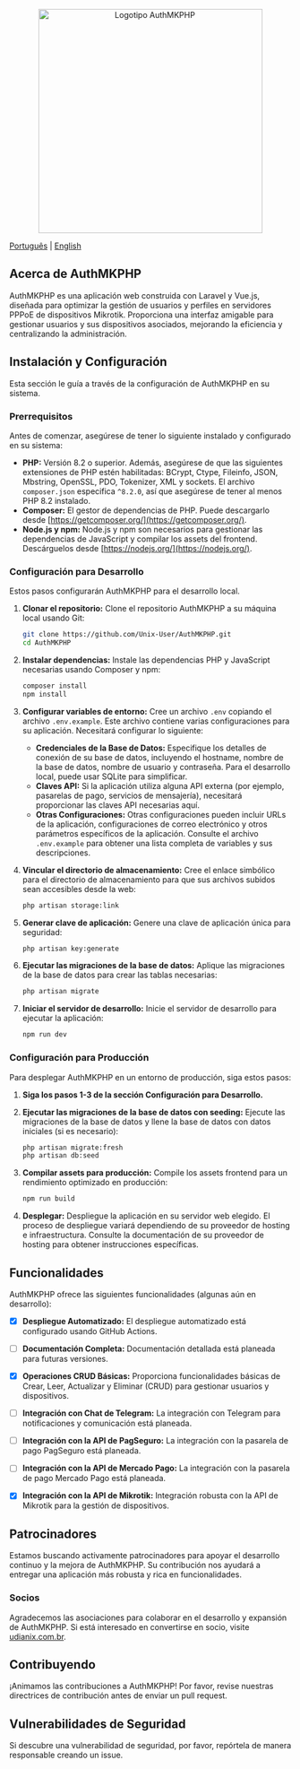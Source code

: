 <p align="center"><a href="https://github.com/Unix-User/AuthMKPHP" target="_blank"><img src="https://user-images.githubusercontent.com/38821945/192930836-6be0ee28-7206-4651-a18c-da7e8ab99a11.svg" width="400" alt="Logotipo AuthMKPHP"></a></p>

<p align="center">
  
  [Português](README-PT.md) | [English](README.md)
  
</p>

## Acerca de AuthMKPHP

AuthMKPHP es una aplicación web construida con Laravel y Vue.js, diseñada para optimizar la gestión de usuarios y perfiles en servidores PPPoE de dispositivos Mikrotik. Proporciona una interfaz amigable para gestionar usuarios y sus dispositivos asociados, mejorando la eficiencia y centralizando la administración.

## Instalación y Configuración

Esta sección le guía a través de la configuración de AuthMKPHP en su sistema.

### Prerrequisitos

Antes de comenzar, asegúrese de tener lo siguiente instalado y configurado en su sistema:

* **PHP:** Versión 8.2 o superior. Además, asegúrese de que las siguientes extensiones de PHP estén habilitadas: BCrypt, Ctype, Fileinfo, JSON, Mbstring, OpenSSL, PDO, Tokenizer, XML y sockets. El archivo `composer.json` especifica `^8.2.0`, así que asegúrese de tener al menos PHP 8.2 instalado.
* **Composer:** El gestor de dependencias de PHP. Puede descargarlo desde [https://getcomposer.org/](https://getcomposer.org/).
* **Node.js y npm:** Node.js y npm son necesarios para gestionar las dependencias de JavaScript y compilar los assets del frontend. Descárguelos desde [https://nodejs.org/](https://nodejs.org/).


### Configuración para Desarrollo

Estos pasos configurarán AuthMKPHP para el desarrollo local.

1. **Clonar el repositorio:** Clone el repositorio AuthMKPHP a su máquina local usando Git:
   ```bash
   git clone https://github.com/Unix-User/AuthMKPHP.git
   cd AuthMKPHP
   ```

2. **Instalar dependencias:** Instale las dependencias PHP y JavaScript necesarias usando Composer y npm:
   ```bash
   composer install
   npm install
   ```

3. **Configurar variables de entorno:** Cree un archivo `.env` copiando el archivo `.env.example`. Este archivo contiene varias configuraciones para su aplicación. Necesitará configurar lo siguiente:

    * **Credenciales de la Base de Datos:** Especifique los detalles de conexión de su base de datos, incluyendo el hostname, nombre de la base de datos, nombre de usuario y contraseña. Para el desarrollo local, puede usar SQLite para simplificar.
    * **Claves API:** Si la aplicación utiliza alguna API externa (por ejemplo, pasarelas de pago, servicios de mensajería), necesitará proporcionar las claves API necesarias aquí.
    * **Otras Configuraciones:** Otras configuraciones pueden incluir URLs de la aplicación, configuraciones de correo electrónico y otros parámetros específicos de la aplicación. Consulte el archivo `.env.example` para obtener una lista completa de variables y sus descripciones.

4. **Vincular el directorio de almacenamiento:** Cree el enlace simbólico para el directorio de almacenamiento para que sus archivos subidos sean accesibles desde la web:
   ```bash
   php artisan storage:link
   ```

5. **Generar clave de aplicación:** Genere una clave de aplicación única para seguridad:
   ```bash
   php artisan key:generate
   ```

6. **Ejecutar las migraciones de la base de datos:** Aplique las migraciones de la base de datos para crear las tablas necesarias:
   ```bash
   php artisan migrate
   ```

7. **Iniciar el servidor de desarrollo:** Inicie el servidor de desarrollo para ejecutar la aplicación:
   ```bash
   npm run dev
   ```

### Configuración para Producción

Para desplegar AuthMKPHP en un entorno de producción, siga estos pasos:

1. **Siga los pasos 1-3 de la sección Configuración para Desarrollo.**

2. **Ejecutar las migraciones de la base de datos con seeding:** Ejecute las migraciones de la base de datos y llene la base de datos con datos iniciales (si es necesario):
   ```bash
   php artisan migrate:fresh
   php artisan db:seed
   ```

3. **Compilar assets para producción:** Compile los assets frontend para un rendimiento optimizado en producción:
   ```bash
   npm run build
   ```

4. **Desplegar:** Despliegue la aplicación en su servidor web elegido. El proceso de despliegue variará dependiendo de su proveedor de hosting e infraestructura. Consulte la documentación de su proveedor de hosting para obtener instrucciones específicas.


## Funcionalidades

AuthMKPHP ofrece las siguientes funcionalidades (algunas aún en desarrollo):

- [x] **Despliegue Automatizado:** El despliegue automatizado está configurado usando GitHub Actions.
- [ ] **Documentación Completa:** Documentación detallada está planeada para futuras versiones.
- [x] **Operaciones CRUD Básicas:** Proporciona funcionalidades básicas de Crear, Leer, Actualizar y Eliminar (CRUD) para gestionar usuarios y dispositivos.
- [ ] **Integración con Chat de Telegram:** La integración con Telegram para notificaciones y comunicación está planeada.
- [ ] **Integración con la API de PagSeguro:** La integración con la pasarela de pago PagSeguro está planeada.
- [ ] **Integración con la API de Mercado Pago:** La integración con la pasarela de pago Mercado Pago está planeada.
- [x] **Integración con la API de Mikrotik:** Integración robusta con la API de Mikrotik para la gestión de dispositivos.


## Patrocinadores

Estamos buscando activamente patrocinadores para apoyar el desarrollo continuo y la mejora de AuthMKPHP. Su contribución nos ayudará a entregar una aplicación más robusta y rica en funcionalidades.

### Socios

Agradecemos las asociaciones para colaborar en el desarrollo y expansión de AuthMKPHP. Si está interesado en convertirse en socio, visite [udianix.com.br](udianix.com.br).


## Contribuyendo

¡Animamos las contribuciones a AuthMKPHP! Por favor, revise nuestras directrices de contribución antes de enviar un pull request.


## Vulnerabilidades de Seguridad

Si descubre una vulnerabilidad de seguridad, por favor, repórtela de manera responsable creando un issue.
